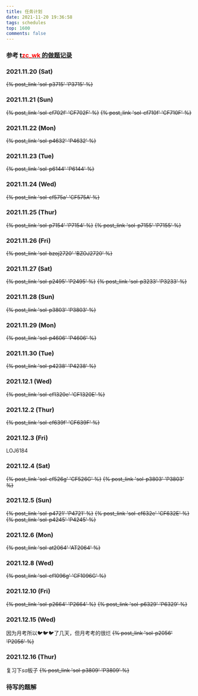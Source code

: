 ```yaml
---
title: 任务计划
date: 2021-11-20 19:36:58
tags: schedules
top: 1600
comments: false
---
```


### 参考 [<font color=black>t</font><font color=red>zc_wk</font> 的做题记录](https://www.cnblogs.com/ET2006/p/rwjh.html)

### 2021.11.20 (Sat)
~~{% post_link 'sol-p3715' 'P3715' %}~~
### 2021.11.21 (Sun)
~~{% post_link 'sol-cf702f' 'CF702F' %}~~ ~~{% post_link 'sol-cf710f' 'CF710F' %}~~
### 2021.11.22 (Mon)
~~{% post_link 'sol-p4632' 'P4632' %}~~

### 2021.11.23 (Tue)
~~{% post_link 'sol-p6144' 'P6144' %}~~

### 2021.11.24 (Wed)
~~{% post_link 'sol-cf575a' 'CF575A' %}~~

### 2021.11.25 (Thur)
~~{% post_link 'sol-p7154' 'P7154' %}~~ ~~{% post_link 'sol-p7155' 'P7155' %}~~

### 2021.11.26 (Fri)
~~{% post_link 'sol-bzoj2720' 'BZOJ2720' %}~~

### 2021.11.27 (Sat)
~~{% post_link 'sol-p2495' 'P2495' %}~~ ~~{% post_link 'sol-p3233' 'P3233' %}~~

### 2021.11.28 (Sun)
~~{% post_link 'sol-p3803' 'P3803' %}~~

### 2021.11.29 (Mon)
~~{% post_link 'sol-p4606' 'P4606' %}~~

### 2021.11.30 (Tue)
~~{% post_link 'sol-p4238' 'P4238' %}~~

### 2021.12.1 (Wed)
~~{% post_link 'sol-cf1320e' 'CF1320E' %}~~

### 2021.12.2 (Thur)
~~{% post_link 'sol-cf639f' 'CF639F' %}~~

### 2021.12.3 (Fri)
LOJ6184

### 2021.12.4 (Sat)
~~{% post_link 'sol-cf526g' 'CF526G' %}~~ ~~{% post_link 'sol-p3803' 'P3803' %}~~

### 2021.12.5 (Sun)
~~{% post_link 'sol-p4721' 'P4721' %}~~ ~~{% post_link 'sol-cf632e' 'CF632E' %}~~ ~~{% post_link 'sol-p4245' 'P4245' %}~~

### 2021.12.6 (Mon)
~~{% post_link 'sol-at2064' 'AT2064' %}~~

### 2021.12.8 (Wed)
~~{% post_link 'sol-cf1096g' 'CF1096G' %}~~

### 2021.12.10 (Fri)
~~{% post_link 'sol-p2664' 'P2664' %}~~ ~~{% post_link 'sol-p6329' 'P6329' %}~~

### 2021.12.15 (Wed)
因为月考所以🐦🐦🐦了几天，但月考考的很烂
~~{% post_link 'sol-p2056' 'P2056' %}~~

### 2021.12.16 (Thur)
复习下$sa$板子
~~{% post_link 'sol-p3809' 'P3809' %}~~

### 待写的题解
